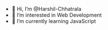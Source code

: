 - 👋 Hi, I’m @Harshil-Chhatrala
- 👀 I’m interested in Web Development
- 🌱 I’m currently learning JavaScript

<!---
Harshil-Chhatrala/Harshil-Chhatrala is a ✨ special ✨ repository because its `README.md` (this file) appears on your GitHub profile.
You can click the Preview link to take a look at your changes.
--->
